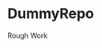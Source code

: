 # DummyRepo
Rough Work 







































































































